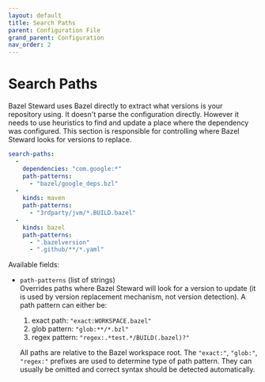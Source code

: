 ```yaml
---
layout: default
title: Search Paths
parent: Configuration File
grand_parent: Configuration
nav_order: 2
---
```


# Search Paths

Bazel Steward uses Bazel directly to extract what versions is your repository using. It doesn't parse the configuration directly. However it needs to use heuristics to find and update a place where the dependency was configured. This section is responsible for controlling where Bazel Steward looks for versions to replace.

```yaml
search-paths:
  -
    dependencies: "com.google:*"
    path-patterns:
      - "bazel/google_deps.bzl"
  -
    kinds: maven
    path-patterns:
      - "3rdparty/jvm/*.BUILD.bazel"
  -
    kinds: bazel
    path-patterns:
      - ".bazelversion"
      - ".github/**/*.yaml"
```

Available fields:
  * `path-patterns` (list of strings) <br/>
    Overrides paths where Bazel Steward will look for a version to update 
    (it is used by version replacement mechanism, not version detection). 
    A path pattern can either be:
    1. exact path: `"exact:WORKSPACE.bazel"`
    2. glob pattern: `"glob:**/*.bzl"`
    3. regex pattern: `"regex:.*test.*/BUILD(.bazel)?"`
    
    All paths are relative to the Bazel workspace root. 
    The `"exact:"`, `"glob:"`, `"regex:"` prefixes are used to determine type of path pattern. 
    They can usually be omitted and correct syntax should be detected automatically.
